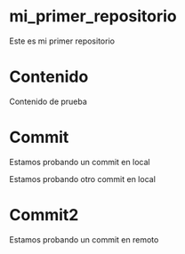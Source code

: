 # mi_primer_repositorio
Este es mi primer repositorio

# Contenido
Contenido de prueba

# Commit
Estamos probando un commit en local

Estamos probando otro commit en local

# Commit2
Estamos probando un commit en remoto
